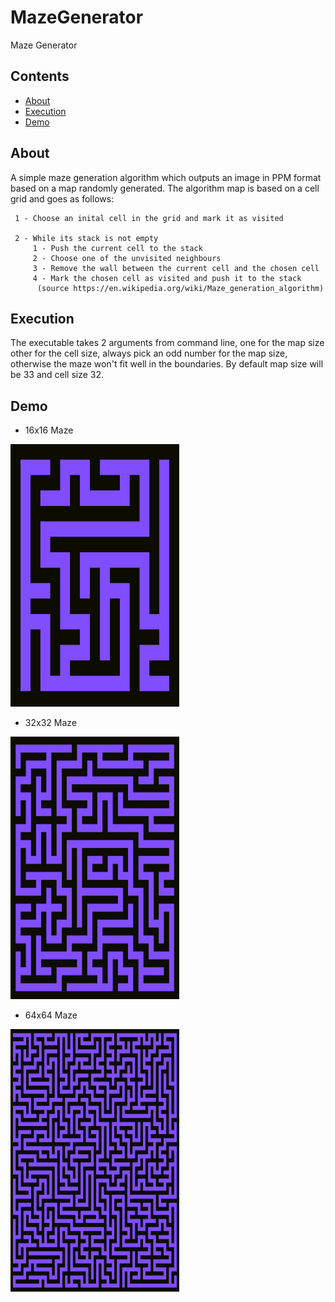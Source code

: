 # MazeGenerator
Maze Generator

## Contents

- [About](#about)
- [Execution](#execution)
- [Demo](#demo)

## About
A simple maze generation algorithm which outputs an image in PPM format based on a map randomly generated. The
algorithm map is based on a cell grid and goes as follows:

     1 - Choose an inital cell in the grid and mark it as visited
      
     2 - While its stack is not empty
         1 - Push the current cell to the stack
         2 - Choose one of the unvisited neighbours
         3 - Remove the wall between the current cell and the chosen cell
         4 - Mark the chosen cell as visited and push it to the stack
          (source https://en.wikipedia.org/wiki/Maze_generation_algorithm)
          
      
## Execution
The executable takes 2 arguments from command line, one for the map size other for the cell size,
always pick an odd number for the map size, otherwise the maze won't fit well in the boundaries. By default
map size will be 33 and cell size 32.

## Demo
 - 16x16 Maze
 <img src="https://github.com/ArielOliveira/MazeGenerator/blob/master/demo/map16x16.png" width="270" height="420">
 
 - 32x32 Maze
 <img src="https://github.com/ArielOliveira/MazeGenerator/blob/master/demo/map32x32.png" width="270" height="420">
 
 - 64x64 Maze
 <img src="https://github.com/ArielOliveira/MazeGenerator/blob/master/demo/map64x64.png" width="270" height="420">
